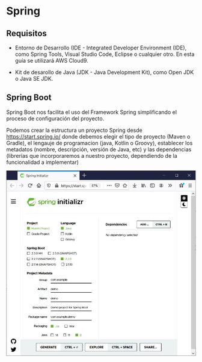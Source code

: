 # Spring

## Requisitos

- Entorno de Desarrollo (IDE - Integrated Developer Environment (IDE), como Spring Tools, Visual Studio Code, Eclipse o cualquier otro.
En esta guía se utilizará AWS Cloud9.

- Kit de desarollo de Java (JDK - Java Development Kit), como Open JDK o Java SE JDK.

## Spring Boot

Spring Boot nos facilita el uso del Framework Spring simplificando el proceso de configuración del proyecto.

Podemos crear la estructura un proyecto Spring desde https://start.spring.io/ donde debemos elegir el tipo de proyecto (Maven o Gradle),
el lengauje de programacion (java, Kotlin o Groovy), establecer los metadatos (nombre, descripción, versión de Java, etc) y las
dependencias (librerías que incorporaremos a nuestro proyecto, dependiendo de la funcionalidad a implementar)

![Fig1. Spring Boot](img/springboot.jpg)
